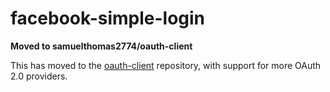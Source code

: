 facebook-simple-login
=====================

__Moved to samuelthomas2774/oauth-client__

This has moved to the [oauth-client](https://github.com/samuelthomas2774/oauth-client) repository, with support for more OAuth 2.0 providers.
